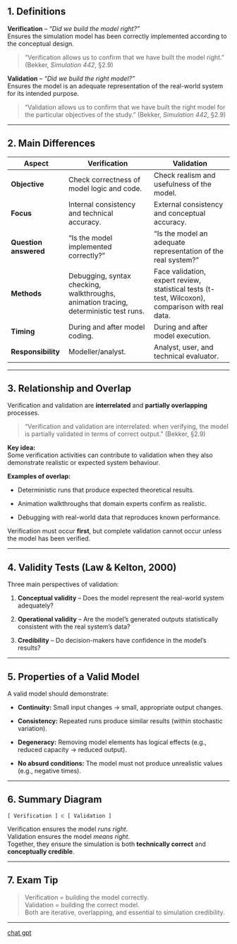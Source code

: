 ## 1. Definitions

**Verification** – _“Did we build the model right?”_  
Ensures the simulation model has been correctly implemented according to the conceptual design.

> “Verification allows us to confirm that we have built the model right.” (Bekker, _Simulation 442_, §2.9)

**Validation** – _“Did we build the right model?”_  
Ensures the model is an adequate representation of the real-world system for its intended purpose.

> “Validation allows us to confirm that we have built the right model for the particular objectives of the study.” (Bekker, _Simulation 442_, §2.9)

---

## 2. Main Differences

| Aspect                | Verification                                                                          | Validation                                                                                       |
| --------------------- | ------------------------------------------------------------------------------------- | ------------------------------------------------------------------------------------------------ |
| **Objective**         | Check correctness of model logic and code.                                            | Check realism and usefulness of the model.                                                       |
| **Focus**             | Internal consistency and technical accuracy.                                          | External consistency and conceptual accuracy.                                                    |
| **Question answered** | “Is the model implemented correctly?”                                                 | “Is the model an adequate representation of the real system?”                                    |
| **Methods**           | Debugging, syntax checking, walkthroughs, animation tracing, deterministic test runs. | Face validation, expert review, statistical tests (t-test, Wilcoxon), comparison with real data. |
| **Timing**            | During and after model coding.                                                        | During and after model execution.                                                                |
| **Responsibility**    | Modeller/analyst.                                                                     | Analyst, user, and technical evaluator.                                                          |

---

## 3. Relationship and Overlap

Verification and validation are **interrelated** and **partially overlapping** processes.

> “Verification and validation are interrelated: when verifying, the model is partially validated in terms of correct output.” (Bekker, §2.9)

**Key idea:**  
Some verification activities can contribute to validation when they also demonstrate realistic or expected system behaviour.

**Examples of overlap:**

- Deterministic runs that produce expected theoretical results.
    
- Animation walkthroughs that domain experts confirm as realistic.
    
- Debugging with real-world data that reproduces known performance.
    

Verification must occur **first**, but complete validation cannot occur unless the model has been verified.

---

## 4. Validity Tests (Law & Kelton, 2000)

Three main perspectives of validation:

1. **Conceptual validity** – Does the model represent the real-world system adequately?
    
2. **Operational validity** – Are the model’s generated outputs statistically consistent with the real system’s data?
    
3. **Credibility** – Do decision-makers have confidence in the model’s results?
    

---

## 5. Properties of a Valid Model

A valid model should demonstrate:

- **Continuity:** Small input changes → small, appropriate output changes.
    
- **Consistency:** Repeated runs produce similar results (within stochastic variation).
    
- **Degeneracy:** Removing model elements has logical effects (e.g., reduced capacity → reduced output).
    
- **No absurd conditions:** The model must not produce unrealistic values (e.g., negative times).
    

---

## 6. Summary Diagram

`[ Verification ] ⊂ [ Validation ]`

Verification ensures the model _runs right_.  
Validation ensures the model _means right_.  
Together, they ensure the simulation is both **technically correct** and **conceptually credible**.

---

## 7. Exam Tip

> Verification = building the model correctly.  
> Validation = building the correct model.  
> Both are iterative, overlapping, and essential to simulation credibility.

---

[chat gpt](https://chatgpt.com/share/69012f42-3bf0-8001-a5ec-75792d3d80b0)
